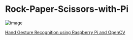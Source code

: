 # Rock-Paper-Scissors-with-Pi

![image](https://github.com/CircuitDigest/Rock-Paper-Scissors-with-Pi/assets/65025308/303d8ef8-90cd-40a3-89e9-ba6415e70a4c)

[Hand Gesture Recognition using Raspberry Pi and OpenCV](https://circuitdigest.com/microcontroller-projects/hand-gesture-recognition-using-raspberry-pi-and-opencv)

